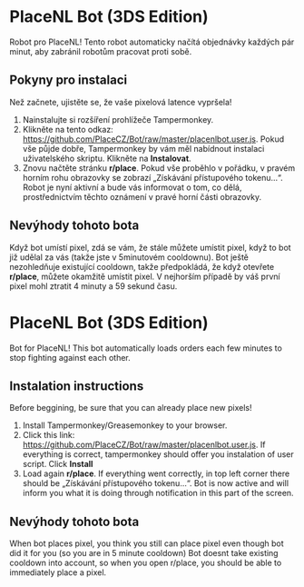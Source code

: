 # PlaceNL Bot (3DS Edition)

Robot pro PlaceNL! Tento robot automaticky načítá objednávky každých pár minut, aby zabránil robotům pracovat proti sobě.

## Pokyny pro instalaci

Než začnete, ujistěte se, že vaše pixelová latence vypršela!

1. Nainstalujte si rozšíření prohlížeče Tampermonkey.
2. Klikněte na tento odkaz: https://github.com/PlaceCZ/Bot/raw/master/placenlbot.user.js. Pokud vše půjde dobře, Tampermonkey by vám měl nabídnout instalaci uživatelského skriptu. Klikněte na **Instalovat**.
3. Znovu načtěte stránku **r/place**. Pokud vše proběhlo v pořádku, v pravém horním rohu obrazovky se zobrazí „Získávání přístupového tokenu...“. Robot je nyní aktivní a bude vás informovat o tom, co dělá, prostřednictvím těchto oznámení v pravé horní části obrazovky.

## Nevýhody tohoto bota

Když bot umístí pixel, zdá se vám, že stále můžete umístit pixel, když to bot již udělal za vás (takže jste v 5minutovém cooldownu).
Bot ještě nezohledňuje existující cooldown, takže předpokládá, že když otevřete **r/place**, můžete okamžitě umístit pixel. V nejhorším případě by váš první pixel mohl ztratit 4 minuty a 59 sekund času.
# PlaceNL Bot (3DS Edition)

Bot for PlaceNL! This bot automatically loads orders each few minutes to stop fighting against each other.

## Instalation instructions

Before beggining, be sure that you can already place new pixels!

1. Install Tampermonkey/Greasemonkey to your browser.
2. Click this link: https://github.com/PlaceCZ/Bot/raw/master/placenlbot.user.js. If everything is correct, tampermonkey should offer you instalation of user script. Click **Install**
3. Load again **r/place**. If everything went correctly, in top left corner there should be „Získávání přístupového tokenu...“. Bot is now active and will inform you what it is doing through notification in this part of the screen.

## Nevýhody tohoto bota
When bot places pixel, you think you still can place pixel even though bot did it for you (so you are in 5 minute cooldown)
Bot doesnt take existing cooldown into account, so when you open r/place, you should be able to immediately place a pixel.
